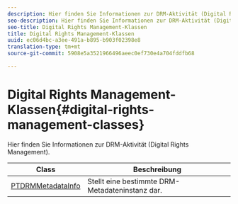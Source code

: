 ```yaml
---
description: Hier finden Sie Informationen zur DRM-Aktivität (Digital Rights Management).
seo-description: Hier finden Sie Informationen zur DRM-Aktivität (Digital Rights Management).
seo-title: Digital Rights Management-Klassen
title: Digital Rights Management-Klassen
uuid: ec06d4bc-a3ee-491a-b895-b903f02398e8
translation-type: tm+mt
source-git-commit: 5908e5a3521966496aeec0ef730e4a704fddfb68

---
```



# Digital Rights Management-Klassen{#digital-rights-management-classes}

Hier finden Sie Informationen zur DRM-Aktivität (Digital Rights Management).

| **Class** | **Beschreibung** |
|---|---|
| [PTDRMMetadataInfo](https://help.adobe.com/en_US/primetime/api/psdk/appledoc/Classes/PTDRMMetadataInfo.html) | Stellt eine bestimmte DRM-Metadateninstanz dar. |